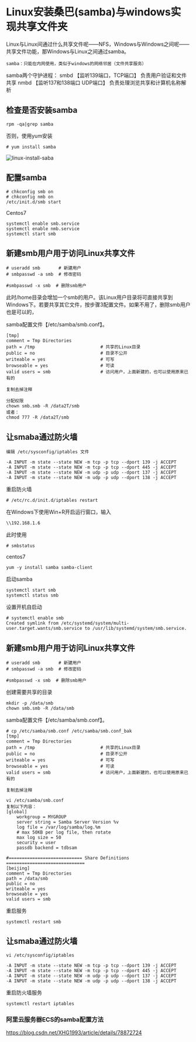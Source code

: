 # Linux安装桑巴(samba)与windows实现共享文件夹

Linux与Linux间通过什么共享文件呢——NFS，Windows与Windows之间呢——共享文件功能，那Windows与Linux之间通过samba。

```
samba：只能在内网使用，类似于windows的网络邻居（文件共享服务）
```

samba两个守护进程：
smbd	【监听139端口，TCP端口】  负责用户验证和文件共享
nmbd	【监听137和138端口 UDP端口】	负责处理浏览共享和计算机名称解析

## 检查是否安装samba

```
rpm -qa|grep samba
```
否则，使用yum安装
```
# yum install samba
```

![linux-install-saba](https://imgoss.xgss.net/picgo/linux-install-saba.jpg?aliyun)

## 配置samba

```
# chkconfig smb on   
# chkconfig nmb on
/etc/init.d/smb start
```
Centos7
```
systemctl enable smb.service
systemctl enable nmb.service
systemctl start smb
```


## 新建smb用户用于访问Linux共享文件

```
# useradd smb       # 新建用户
# smbpasswd -a smb  # 修改密码

#smbpasswd -x smb  # 删除smb用户
```
此时/home目录会增加一个smb的用户。该Linux用户目录将可直接共享到Windows下。若要共享其它文件，按步骤3配置文件。如果不用了，删除smb用户也是可以的，

samba配置文件【/etc/samba/smb.conf】。

```
[tmp]
comment = Tmp Directories
path = /tmp                         # 共享的Linux目录
public = no                         # 目录不公开
writeable = yes                     # 可写
browseable = yes                    # 可读
valid users = smb                   # 访问用户，上面新建的，也可以使用原来已有的

复制去掉注释

分配权限
chown smb.smb -R /data2T/smb
或者：
chmod 777 -R /data2T/smb
```



## 让smaba通过防火墙

```
编辑 /etc/sysconfig/iptables 文件

-A INPUT -m state --state NEW -m tcp -p tcp --dport 139 -j ACCEPT
-A INPUT -m state --state NEW -m tcp -p tcp --dport 445 -j ACCEPT
-A INPUT -m state --state NEW -m udp -p udp --dport 137 -j ACCEPT
-A INPUT -m state --state NEW -m udp -p udp --dport 138 -j ACCEPT

```
重启防火墙
```
# /etc/rc.d/init.d/iptables restart

```

在Windows下使用Win+R开启运行窗口，输入

```
\\192.168.1.6
```
此时使用
```
# smbstatus
```

centos7

```
yum -y install samba samba-client
```

启动samba
```
systemctl start smb
systemctl status smb
```
设置开机自启动
```
# systemctl enable smb
Created symlink from /etc/systemd/system/multi-user.target.wants/smb.service to /usr/lib/systemd/system/smb.service.
```
## 新建smb用户用于访问Linux共享文件

```
# useradd smb       # 新建用户
# smbpasswd -a smb  # 修改密码

#smbpasswd -x smb  # 删除smb用户

```
创建需要共享的目录
```
mkdir -p /data/smb
chown smb.smb -R /data/smb
```
samba配置文件【/etc/samba/smb.conf】。

```
# cp /etc/samba/smb.conf /etc/samba/smb.conf_bak
[tmp]
comment = Tmp Directories
path = /tmp                         # 共享的Linux目录
public = no                         # 目录不公开
writeable = yes                     # 可写
browseable = yes                    # 可读
valid users = smb                   # 访问用户，上面新建的，也可以使用原来已有的

复制去掉注释

vi /etc/samba/smb.conf
复制以下内容：
[global]
	workgroup = MYGROUP
	server string = Samba Server Version %v
	log file = /var/log/samba/log.%m
	# max 50KB per log file, then rotate
	max log size = 50
	security = user
	passdb backend = tdbsam

#============================ Share Definitions ==============================
[beijing]
comment = Tmp Directories
path = /data/smb
public = no
writeable = yes
browseable = yes
valid users = smb

```
重启服务
```
systemctl restart smb
```


## 让smaba通过防火墙

```
vi /etc/sysconfig/iptables 

-A INPUT -m state --state NEW -m tcp -p tcp --dport 139 -j ACCEPT
-A INPUT -m state --state NEW -m tcp -p tcp --dport 445 -j ACCEPT
-A INPUT -m state --state NEW -m udp -p udp --dport 137 -j ACCEPT
-A INPUT -m state --state NEW -m udp -p udp --dport 138 -j ACCEPT

```
重启防火墙服务
```
systemctl restart iptables
```



### 阿里云服务器ECS的samba配置方法

https://blog.csdn.net/XHG1993/article/details/78872724
